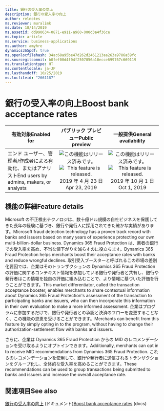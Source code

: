 ```yaml
---
title: 銀行の受入率の向上
description: 銀行の受入率の向上
author: relnotes
ms.reviewer: muralimk
ms.date: 10/14/2019
ms.assetid: dd990634-0871-e911-a960-000d3a4f36ce
ms.topic: article
ms.service: business-applications
ms.author: amyhre
dynamics365pdf: true
ms.openlocfilehash: 34ac68a95be47d262d2461213aa263a9786a59fc
ms.sourcegitcommit: b0fef00d4f04f2507056a10ecce699767c669119
ms.translationtype: HT
ms.contentlocale: ja-JP
ms.lasthandoff: 10/25/2019
ms.locfileid: "2661187"
---
```

# <a name="boost-bank-acceptance-rates"></a><span data-ttu-id="9c1b2-103">銀行の受入率の向上</span><span class="sxs-lookup"><span data-stu-id="9c1b2-103">Boost bank acceptance rates</span></span>


| <span data-ttu-id="9c1b2-104">有効対象</span><span class="sxs-lookup"><span data-stu-id="9c1b2-104">Enabled for</span></span>    |  <span data-ttu-id="9c1b2-105">パブリック プレビュー</span><span class="sxs-lookup"><span data-stu-id="9c1b2-105">Public preview</span></span> | <span data-ttu-id="9c1b2-106">一般提供</span><span class="sxs-lookup"><span data-stu-id="9c1b2-106">General availability</span></span> | 
| ---------- | :----------: |:----------: |
|<span data-ttu-id="9c1b2-107">エンド ユーザー、管理者/作成者による有効化、またはアナリスト</span><span class="sxs-lookup"><span data-stu-id="9c1b2-107">End users by admins, makers, or analysts</span></span>|<span data-ttu-id="9c1b2-108">![この機能はリリース済みです。](/dynamics365-release-plan/media/green-checkmark.png "この機能はリリース済みです。")</span><span class="sxs-lookup"><span data-stu-id="9c1b2-108">![This feature is released.](/dynamics365-release-plan/media/green-checkmark.png "This feature is released.")</span></span> <span data-ttu-id="9c1b2-109">2019 年 4 月 23 日</span><span class="sxs-lookup"><span data-stu-id="9c1b2-109">Apr 23, 2019</span></span>| <span data-ttu-id="9c1b2-110">![この機能はリリース済みです。](/dynamics365-release-plan/media/green-checkmark.png "この機能はリリース済みです。")</span><span class="sxs-lookup"><span data-stu-id="9c1b2-110">![This feature is released.](/dynamics365-release-plan/media/green-checkmark.png "This feature is released.")</span></span> <span data-ttu-id="9c1b2-111">2019 年 10 月 1 日</span><span class="sxs-lookup"><span data-stu-id="9c1b2-111">Oct 1, 2019</span></span>|






## <a name="feature-details"></a><span data-ttu-id="9c1b2-112">機能の詳細</span><span class="sxs-lookup"><span data-stu-id="9c1b2-112">Feature details</span></span>
<!--feature detail start -->
<span data-ttu-id="9c1b2-113">Microsoft の不正検出テクノロジは、数十億ドル規模の自社ビジネスを保護してきた長年の経験に基づき、銀行や発行人に採用されてきた確かな実績があります。</span><span class="sxs-lookup"><span data-stu-id="9c1b2-113">Microsoft fraud detection technology has a proven track record with banks and issuers based on many years of experience protecting our own multi-billion-dollar business.</span></span> <span data-ttu-id="9c1b2-114">Dynamics 365 Fraud Protection は、業者の銀行での受入率を高め、不当な値下がりを減らすのに役立ちます。</span><span class="sxs-lookup"><span data-stu-id="9c1b2-114">Dynamics 365 Fraud Protection helps merchants boost their acceptance rates with banks and reduce wrongful declines.</span></span> <span data-ttu-id="9c1b2-115">取引受入ブースターと呼ばれるこの市場の差別化要因では、企業はそのトランザクションの Dynamics 365 Fraud Protection の評価に関するコンテキスト情報を参加している銀行や発行者と共有し、銀行や発行者はこの情報を独自の評価に組み込むことで、より情報に基づいた評価を行うことができます。</span><span class="sxs-lookup"><span data-stu-id="9c1b2-115">This market differentiator, called the transaction acceptance booster, enables merchants to share contextual information about Dynamics 365 Fraud Protection's assessment of the transaction to participating banks and issuers, who can then incorporate this information in their own evaluation to make a more informed assessment.</span></span> <span data-ttu-id="9c1b2-116">企業はプログラムに参加するだけで、銀行や発行者との承認と決済のフローを変更することなく、この機能の恩恵を受けることができます。</span><span class="sxs-lookup"><span data-stu-id="9c1b2-116">Merchants can benefit from this feature by simply opting in to the program, without having to change their authorization-settlement flow with banks and issuers.</span></span>

<span data-ttu-id="9c1b2-117">さらに、企業は Dynamics 365 Fraud Protection からの MID のレコメンデーションを受け取るようにオプトインできます。</span><span class="sxs-lookup"><span data-stu-id="9c1b2-117">Additionally, merchants can opt in to receive MID recommendations from Dynamics 365 Fraud Protection.</span></span> <span data-ttu-id="9c1b2-118">これらのレコメンデーションを使用して、銀行や発行者に送信されるトランザクションをグループ化し、全体的な受入率を高めることができます。</span><span class="sxs-lookup"><span data-stu-id="9c1b2-118">These recommendations can be used to group transactions being submitted to banks and issuers and increase the overall acceptance rate.</span></span>
<!--feature detail end -->










## <a name="see-also"></a><span data-ttu-id="9c1b2-119">関連項目</span><span class="sxs-lookup"><span data-stu-id="9c1b2-119">See also</span></span>

<span data-ttu-id="9c1b2-120">[銀行の受入率の向上](https://docs.microsoft.com/dynamics365/fraud-protection/transaction-acceptance-booster) (ドキュメント)</span><span class="sxs-lookup"><span data-stu-id="9c1b2-120">[Boost bank acceptance rates](https://docs.microsoft.com/dynamics365/fraud-protection/transaction-acceptance-booster) (docs)</span></span>
